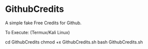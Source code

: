 # GithubCredits
A simple fake Free Credits for Github.

To Execute: (Termux/Kali Linux)

cd GithubCredits
chmod +x GithubCredits.sh
bash GithubCredits.sh
